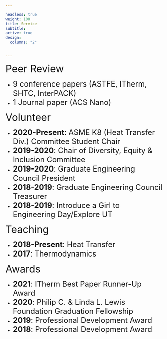```yaml
---

headless: true
weight: 100
title: Service
subtitle:
active: true
design:
  columns: "2"


---
```


<font size="6"> Peer Review </font> <br>
* <font size="5"> 9 conference papers (ASTFE, ITherm, SHTC, InterPACK)</font> <br>
* <font size="5"> 1 Journal paper (ACS Nano)</font>

<font size="6"> Volunteer </font><br>
 * <font size="5">**2020-Present**: ASME K8 (Heat Transfer Div.) Committee Student Chair</font><br>
 * <font size="5">**2019-2020**:  Chair of Diversity, Equity & Inclusion Committee </font><br>
 * <font size="5">**2019-2020**: Graduate Engineering Council President</font><br>
 * <font size="5">**2018-2019**: Graduate Engineering Council Treasurer</font>
 * <font size="5">**2018-2019**: Introduce a Girl to Engineering Day/Explore UT</font>

<font size="6"> Teaching </font>
* <font size="5">**2018-Present**: Heat Transfer</font>
* <font size="5">**2017**: Thermodynamics</font>

<font size="6"> Awards </font>
* <font size="5">**2021**: ITherm Best Paper Runner-Up Award</font>
* <font size="5">**2020**: Philip C. & Linda L. Lewis Foundation Graduation Fellowship</font>
* <font size="5">**2019**: Professional Development Award</font>
* <font size="5">**2018**: Professional Development Award</font>
